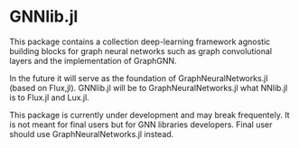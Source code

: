 # GNNlib.jl

This package contains a collection deep-learning framework agnostic 
building blocks for graph neural networks such as graph convolutional layers and the implementation
of GraphGNN. 

In the future it will serve as the foundation of GraphNeuralNetworks.jl (based on Flux,jl).
GNNlib.jl will be to GraphNeuralNetworks.jl what NNlib.jl is to Flux.jl and Lux.jl. 

This package is currently under development and may break frequentely. 
It is not meant for final users but for GNN libraries developers.
Final user should use GraphNeuralNetworks.jl instead.


